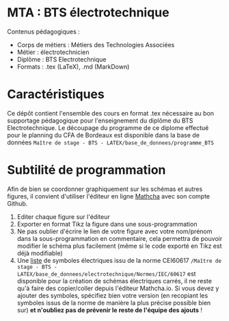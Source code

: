 # MTA : BTS électrotechnique

Contenus pédagogiques :
- Corps de métiers : Métiers des Technologies Associées
- Métier : électrotechnicien
- Diplôme : BTS Electrotechnique
- Formats : .tex (LaTeX), .md (MarkDown)

# Caractéristiques

Ce dépôt contient l'ensemble des cours en format .tex nécessaire au bon supportage pédagogique pour l'enseignement du diplôme du BTS Electrotechnique.
Le découpage du programme de ce diplome effectué pour le planning du CFA de Bordeaux est disponible dans la base de données `Maître de stage - BTS - LATEX/base_de_donnees/programme_BTS`

# Subtilité de programmation

Afin de bien se coordonner graphiquement sur les schémas et autres figures, il convient d'utiliser l'éditeur en ligne [Mathcha](https://www.mathcha.io/editor) avec son compte Github.
1. Editer chaque figure sur l'éditeur
2. Exporter en format Tikz la figure dans une sous-programmation
3. Ne pas oublier d'écrire le lien de votre figure avec votre nom/prénom dans la sous-programmation en commentaire, cela permettra de pouvoir modifier le schéma plus facilement (même si le code exporté en Tikz est déjà modifiable)
4. Une [liste](https://www.mathcha.io/editor/JeQxnIWjUxMt38wgWKfBKmJLqf1OeJZ7Sg2o4Vn) de symboles électriques issu de la norme CEI60617 
`/Maître de stage - BTS - LATEX/base_de_donnees/electrotechnique/Normes/IEC/60617` est disponible pour la création de schémas électriques carrés, il ne reste qu'à faire des copier/coller depuis l'éditeur Mathcha.io.
Si vous devez y ajouter des symboles, spécifiez bien votre version (en recopiant les symboles issus de la norme de manière la plus précise possible bien sur) **et n'oubliez pas de prévenir le reste de l'équipe des ajouts** !
